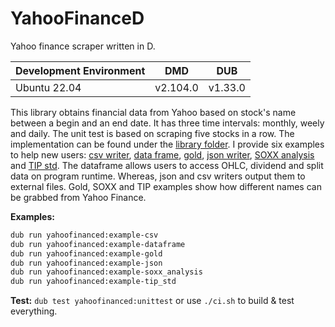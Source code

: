 # YahooFinanceD
Yahoo finance scraper written in D.

| Development Environment 	| DMD	| DUB
| ------------- 			| ------------- | -----
| Ubuntu 22.04     			| v2.104.0 | v1.33.0

This library obtains financial data from Yahoo based on stock's name between a begin and an end date. It has three time intervals: monthly, weely and daily. The unit test is based on scraping five stocks in a row. The implementation can be found under the [library folder](https://github.com/SelimOzel/YahooFinanceD/blob/master/lib/). I provide six examples to help new users: [csv writer](https://github.com/SelimOzel/YahooFinanceD/blob/master/source/examples/csv/app.d), [data frame](https://github.com/SelimOzel/YahooFinanceD/tree/master/source/examples/dataframe/app.d), [gold](https://github.com/SelimOzel/YahooFinanceD/tree/master/source/examples/gold/app.d), [json writer](https://github.com/SelimOzel/YahooFinanceD/tree/master/source/examples/json/app.d), [SOXX analysis](https://github.com/SelimOzel/YahooFinanceD/tree/master/source/examples/soxx_analysis/app.d) and [TIP std](https://github.com/SelimOzel/YahooFinanceD/tree/master/source/examples/tip_std/app.d). The dataframe allows users to access OHLC, dividend and split data on program runtime. Whereas, json and csv writers output them to external files. Gold, SOXX and TIP examples show how different names can be grabbed from Yahoo Finance.

**Examples:** 
```bash
dub run yahoofinanced:example-csv
dub run yahoofinanced:example-dataframe
dub run yahoofinanced:example-gold
dub run yahoofinanced:example-json
dub run yahoofinanced:example-soxx_analysis
dub run yahoofinanced:example-tip_std
```

**Test:** `dub test yahoofinanced:unittest` or use `./ci.sh` to build & test everything. 
